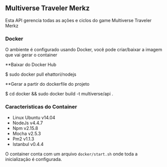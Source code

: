 ## Multiverse Traveler Merkz

Esta API gerencia todas as ações e ciclos do game Multiverse Traveler Merkz

### Docker

O ambiente é configurado usando Docker, você pode criar/baixar a imagem que vai gerar o container

**Baixar do Docker Hub

 $ sudo docker pull ehattori/nodejs

**Gerar a partir do dockerfile do projeto

 $ cd docker && sudo docker build -t multiverse/api .

 ### Caracteristicas do Container

 * Linux Ubuntu    v14.04
 * NodeJs          v4.4.7
 * Npm             v2.15.8
 * Mocha           v2.5.3
 * Pm2             v1.1.3
 * Istanbul        v0.4.4

 O container conta com um arquivo `docker/start.sh` onde toda a inicialização é configurada.

